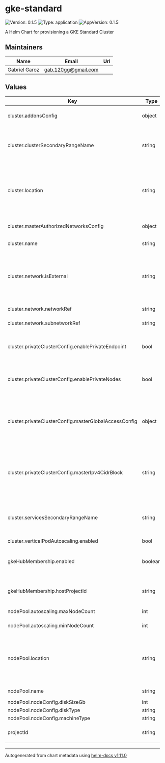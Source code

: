 # gke-standard

![Version: 0.1.5](https://img.shields.io/badge/Version-0.1.5-informational?style=flat-square) ![Type: application](https://img.shields.io/badge/Type-application-informational?style=flat-square) ![AppVersion: 0.1.5](https://img.shields.io/badge/AppVersion-0.1.5-informational?style=flat-square)

A Helm Chart for provisioning a GKE Standard Cluster

## Maintainers

| Name | Email | Url |
| ---- | ------ | --- |
| Gabriel Garoz | <gab.120gg@gmail.com> |  |

## Values

| Key | Type | Default | Description |
|-----|------|---------|-------------|
| cluster.addonsConfig | object | See each add-on default value | GKE add-ons configuration |
| cluster.clusterSecondaryRangeName | string | `"pods"` | Private IP range name for pods to use, this range must already exist |
| cluster.location | string | `"us-central1"` | Compute location (region for a regional cluster or zone for a zonal cluster) |
| cluster.masterAuthorizedNetworksConfig | object | `{"cidrBlock":"0.0.0.0/0","displayName":"Public internet"}` | Master authorized networks |
| cluster.name | string | `"gke-standard"` | Name of this cluster |
| cluster.network.isExternal | string | `"false"` | Whether the network reference managed by Config Connector. If managed, set "true". |
| cluster.network.networkRef | string | `"network-regional"` | Reference to the VPC |
| cluster.network.subnetworkRef | string | `"subnet-regional"` | Reference to the subnet |
| cluster.privateClusterConfig.enablePrivateEndpoint | bool | `false` | Whether the cluster endpoint should be private |
| cluster.privateClusterConfig.enablePrivateNodes | bool | `true` | Whether the cluster nodes should be private |
| cluster.privateClusterConfig.masterGlobalAccessConfig | object | `{"enabled":true}` | Enable global access to the GKE control plane's internal loab balancer. |
| cluster.privateClusterConfig.masterIpv4CidrBlock | string | `"10.254.0.0/28"` | Immutable. The IP range in CIDR notation to use for the hosted master network.        |
| cluster.servicesSecondaryRangeName | string | `"services"` | Private IP range name for services to use, this range must already exist |
| cluster.verticalPodAutoscaling.enabled | bool | `true` |  |
| gkeHubMembership.enabled | boolean | `false` | Whether to register the cluster to the GKE Hub Fleet |
| gkeHubMembership.hostProjectId | string | same as projectId | The host Project ID of the GKE Hub Fleet |
| nodePool.autoscaling.maxNodeCount | int | `3` | Maximum node count |
| nodePool.autoscaling.minNodeCount | int | `2` | Minimum node count |
| nodePool.location | string | `"us-central1"` | Compute location (region for a regional cluster or zone for a zonal cluster) |
| nodePool.name | string | `"custom-nodepool"` | Name of this node pool |
| nodePool.nodeConfig.diskSizeGb | int | `100` |  |
| nodePool.nodeConfig.diskType | string | `"pd-standard"` |  |
| nodePool.nodeConfig.machineType | string | `"n1-standard-2"` |  |
| projectId | string | REQUIRED | The GCP Project ID for this cluster |

----------------------------------------------
Autogenerated from chart metadata using [helm-docs v1.11.0](https://github.com/norwoodj/helm-docs/releases/v1.11.0)
